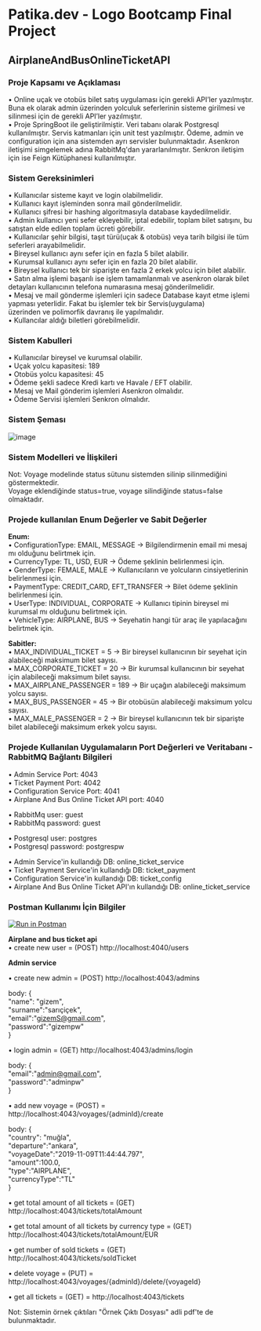 
# Patika.dev - Logo Bootcamp Final Project
## AirplaneAndBusOnlineTicketAPI

### Proje Kapsamı ve Açıklaması
• Online uçak ve otobüs bilet satış uygulaması için gerekli API’ler yazılmıştır. 
Buna ek olarak admin üzerinden yolculuk seferlerinin sisteme girilmesi ve silinmesi için de gerekli 
API’ler yazılmıştır.  
• Proje SpringBoot ile geliştirilmiştir. Veri tabanı olarak Postgresql kullanılmıştır. Servis katmanları için unit test yazılmıştır.
Ödeme, admin ve configuration için ana sistemden ayrı servisler bulunmaktadır. Asenkron iletişimi simgelemek adına RabbitMq'dan yararlanılmıştır. Senkron iletişim için ise Feign Kütüphanesi kullanılmıştır.

### Sistem Gereksinimleri
• Kullanıcılar sisteme kayıt ve login olabilmelidir.  
• Kullanıcı kayıt işleminden sonra mail gönderilmelidir.  
• Kullanıcı şifresi bir hashing algoritmasıyla database kaydedilmelidir.  
• Admin kullanıcı yeni sefer ekleyebilir, iptal edebilir, toplam bilet satışını, bu satıştan elde edilen toplam ücreti görebilir.  
• Kullanıcılar şehir bilgisi, taşıt türü(uçak & otobüs) veya tarih bilgisi ile tüm seferleri arayabilmelidir.  
• Bireysel kullanıcı aynı sefer için en fazla 5 bilet alabilir.  
• Kurumsal kullanıcı aynı sefer için en fazla 20 bilet alabilir.  
• Bireysel kullanıcı tek bir siparişte en fazla 2 erkek yolcu için bilet alabilir.  
• Satın alma işlemi başarılı ise işlem tamamlanmalı ve asenkron olarak bilet detayları kullanıcının telefona numarasına mesaj gönderilmelidir.  
• Mesaj ve mail gönderme işlemleri için sadece Database kayıt etme işlemi yapması yeterlidir. Fakat bu işlemler tek bir Servis(uygulama)   
üzerinden ve polimorfik davranış ile yapılmalıdır.  
• Kullancılar aldığı biletleri görebilmelidir.
  
### Sistem Kabulleri
• Kullanıcılar bireysel ve kurumsal olabilir.  
• Uçak yolcu kapasitesi: 189  
• Otobüs yolcu kapasitesi: 45  
• Ödeme şekli sadece Kredi kartı ve Havale / EFT olabilir.  
• Mesaj ve Mail gönderim işlemleri Asenkron olmalıdır.  
• Ödeme Servisi işlemleri Senkron olmalıdır.  
  
### Sistem Şeması

![image](https://user-images.githubusercontent.com/97917750/182848997-847e306a-d68d-4a15-a13f-1198d0a34d9b.png)

### Sistem Modelleri ve İlişkileri

Not: Voyage modelinde status sütunu sistemden silinip silinmediğini göstermektedir.  
Voyage eklendiğinde status=true, voyage silindiğinde status=false olmaktadır.  

### Projede kullanılan Enum Değerler ve Sabit Değerler

**Enum:**  
• ConfigurationType: EMAIL, MESSAGE -> Bilgilendirmenin email mi mesaj mı olduğunu belirtmek için.  
• CurrencyType: TL, USD, EUR -> Ödeme şeklinin belirlenmesi için.  
• GenderType: FEMALE, MALE -> Kullanıcıların ve yolcuların cinsiyetlerinin belirlenmesi için.  
• PaymentType: CREDIT_CARD, EFT_TRANSFER -> Bilet ödeme şeklinin belirlenmesi için.  
• UserType: INDIVIDUAL, CORPORATE -> Kullanıcı tipinin bireysel mi kurumsal mı olduğunu belirtmek için.  
• VehicleType: AIRPLANE, BUS -> Seyehatin hangi tür araç ile yapılacağını belirtmek için.  
  
**Sabitler:**  
• MAX_INDIVIDUAL_TICKET = 5 -> Bir bireysel kullanıcının bir seyehat için alabileceği maksimum bilet sayısı.  
• MAX_CORPORATE_TICKET = 20 -> Bir kurumsal kullanıcının bir seyehat için alabileceği maksimum bilet sayısı.  
• MAX_AIRPLANE_PASSENGER = 189 -> Bir uçağın alabileceği maksimum yolcu sayısı.  
• MAX_BUS_PASSENGER = 45 -> Bir otobüsün alabileceği maksimum yolcu sayısı.  
• MAX_MALE_PASSENGER = 2 -> Bir bireysel kullanıcının tek bir siparişte bilet alabileceği maksimum erkek yolcu sayısı.  
  
    
### Projede Kullanılan Uygulamaların Port Değerleri ve Veritabanı - RabbitMQ Bağlantı Bilgileri

• Admin Service Port: 4043  
• Ticket Payment Port: 4042  
• Configuration Service Port: 4041  
• Airplane And Bus Online Ticket API port: 4040  
  
  • RabbitMq user: guest  
  • RabbitMq password: guest  
  
  • Postgresql user: postgres  
  • Postgresql password: postgrespw  
    
  • Admin Service'in kullandığı DB: online_ticket_service  
  • Ticket Payment Service'in kullandığı DB: ticket_payment  
  • Configuration Service'in kullandığı DB: ticket_config  
  • Airplane And Bus Online Ticket API'ın kullandığı DB: online_ticket_service  

### Postman Kullanımı İçin Bilgiler

[![Run in Postman](https://run.pstmn.io/button.svg)](https://app.getpostman.com/run-collection/16339239-e8b6a515-fd98-48d3-9400-98856844e8d8?action=collection%2Ffork&collection-url=entityId%3D16339239-e8b6a515-fd98-48d3-9400-98856844e8d8%26entityType%3Dcollection%26workspaceId%3D26d636c6-2fb3-4672-9cfc-e07036d55d1f)  
  
  **Airplane and bus ticket api**  
  • create new user = (POST) http://localhost:4040/users
    
  **Admin service**  
    
  • create new admin = (POST) http://localhost:4043/admins  
    
  body: {  
    "name": "gizem",  
    "surname":"sarıçiçek",  
    "email":"gizemS@gmail.com",  
    "password":"gizempw"  
  }  
    
  • login admin = (GET) http://localhost:4043/admins/login  
    
  body: {  
    "email":"admin@gmail.com",  
    "password":"adminpw"  
  }  
  
  • add new voyage = (POST) =  http://localhost:4043/voyages/{adminId}/create  
    
  body: {  
    "country": "muğla",  
    "departure":"ankara",  
    "voyageDate":"2019-11-09T11:44:44.797",  
    "amount":100.0,  
    "type":"AIRPLANE",  
    "currencyType":"TL"  
   }
     
  • get total amount of all tickets = (GET) http://localhost:4043/tickets/totalAmount  
    
  • get total amount of all tickets by currency type = (GET) http://localhost:4043/tickets/totalAmount/EUR  
    
  • get number of sold tickets = (GET) http://localhost:4043/tickets/soldTicket  
    
  • delete voyage = (PUT) = http://localhost:4043/voyages/{adminId}/delete/{voyageId}  
    
  • get all tickets = (GET) = http://localhost:4043/tickets  
      
  Not: Sistemin örnek çıktıları "Örnek Çıktı Dosyası" adli pdf'te de bulunmaktadır.
